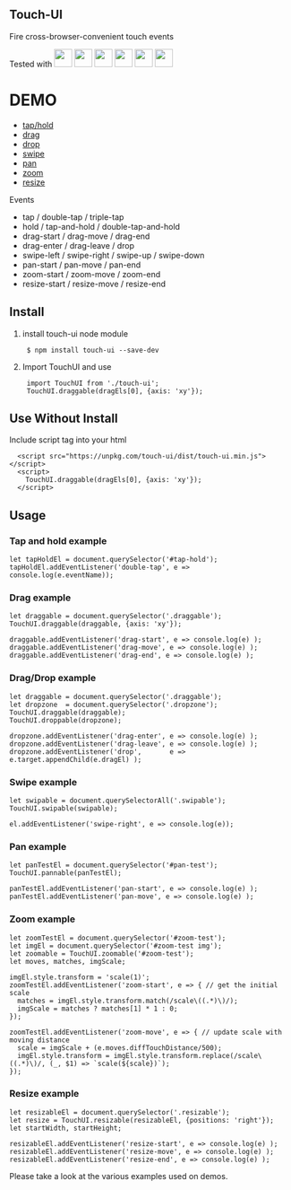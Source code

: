 Touch-UI
---------
Fire cross-browser-convenient touch events

Tested with
<img src="https://ci.testling.com/_/images/chrome.png" width=32 />
<img src="https://ci.testling.com/_/images/firefox.png" width=32 />
<img src="https://ci.testling.com/_/images/safari.png" width=32 />
<img src="https://ci.testling.com/_/images/iphone.png" width=32 />
<img src="https://ci.testling.com/_/images/ipad.png" width=32 />
<img src="https://ci.testling.com/_/images/android-browser.png" width=32 />

DEMO
====
* [tap/hold](https://rawgit.com/allenhwkim/touch-ui/master/demo/index.html#tap-hold)
* [drag](https://rawgit.com/allenhwkim/touch-ui/master/demo/index.html#drag)
* [drop](https://rawgit.com/allenhwkim/touch-ui/master/demo/index.html#drop)
* [swipe](https://rawgit.com/allenhwkim/touch-ui/master/demo/index.html#swipe)
* [pan](https://rawgit.com/allenhwkim/touch-ui/master/demo/index.html#pan)
* [zoom](https://rawgit.com/allenhwkim/touch-ui/master/demo/index.html#zoom)
* [resize](https://rawgit.com/allenhwkim/touch-ui/master/demo/index.html#resize)

Events
* tap / double-tap / triple-tap
* hold / tap-and-hold / double-tap-and-hold
* drag-start / drag-move / drag-end 
* drag-enter / drag-leave / drop
* swipe-left / swipe-right / swipe-up / swipe-down
* pan-start / pan-move / pan-end
* zoom-start / zoom-move / zoom-end
* resize-start / resize-move / resize-end

## Install

1. install touch-ui node module

        $ npm install touch-ui --save-dev

2. Import TouchUI and use

        import TouchUI from './touch-ui';
        TouchUI.draggable(dragEls[0], {axis: 'xy'});

## Use Without Install

Include script tag into your html

      <script src="https://unpkg.com/touch-ui/dist/touch-ui.min.js"></script>
      <script>
        TouchUI.draggable(dragEls[0], {axis: 'xy'});
      </script>

## Usage


### Tap and hold example

    let tapHoldEl = document.querySelector('#tap-hold');
    tapHoldEl.addEventListener('double-tap', e => console.log(e.eventName));

### Drag example

    let draggable = document.querySelector('.draggable');
    TouchUI.draggable(draggable, {axis: 'xy'});

    draggable.addEventListener('drag-start', e => console.log(e) );
    draggable.addEventListener('drag-move', e => console.log(e) );
    draggable.addEventListener('drag-end', e => console.log(e) );
    
### Drag/Drop example

    let draggable = document.querySelector('.draggable');
    let dropzone  = document.querySelector('.dropzone');
    TouchUI.draggable(draggable);
    TouchUI.droppable(dropzone);

    dropzone.addEventListener('drag-enter', e => console.log(e) );
    dropzone.addEventListener('drag-leave', e => console.log(e) );
    dropzone.addEventListener('drop',       e => e.target.appendChild(e.dragEl) );

### Swipe example
    
    let swipable = document.querySelectorAll('.swipable');
    TouchUI.swipable(swipable);

    el.addEventListener('swipe-right', e => console.log(e));

### Pan example

    let panTestEl = document.querySelector('#pan-test');
    TouchUI.pannable(panTestEl);

    panTestEl.addEventListener('pan-start', e => console.log(e) );
    panTestEl.addEventListener('pan-move', e => console.log(e) );
  
### Zoom example

    let zoomTestEl = document.querySelector('#zoom-test');
    let imgEl = document.querySelector('#zoom-test img');
    let zoomable = TouchUI.zoomable('#zoom-test');
    let moves, matches, imgScale;

    imgEl.style.transform = 'scale(1)';
    zoomTestEl.addEventListener('zoom-start', e => { // get the initial scale
      matches = imgEl.style.transform.match(/scale\((.*)\)/);
      imgScale = matches ? matches[1] * 1 : 0;
    });

    zoomTestEl.addEventListener('zoom-move', e => { // update scale with moving distance
      scale = imgScale + (e.moves.diffTouchDistance/500);
      imgEl.style.transform = imgEl.style.transform.replace(/scale\((.*)\)/, (_, $1) => `scale(${scale})`);
    });

### Resize example

    let resizableEl = document.querySelector('.resizable');
    let resize = TouchUI.resizable(resizableEl, {positions: 'right'});
    let startWidth, startHeight;

    resizableEl.addEventListener('resize-start', e => console.log(e) );
    resizableEl.addEventListener('resize-move', e => console.log(e) );
    resizableEl.addEventListener('resize-end', e => console.log(e) );


Please take a look at the various examples used on demos.
